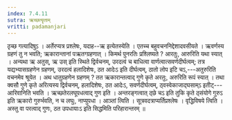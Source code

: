 ```yaml
---
index: 7.4.11
sutra: ऋच्छत्यॄताम्
vritti: padamanjari
---
```


 ठृच्छ गत्यादिषुऽ । अर्तेरप्यत्र प्रश्लेषः, यदाह--ऋ इत्येतस्येति । एतच्च बहुवचननिद्देशादवसीयते । ऋवर्णस्य ग्रहणं तु न भवति; ऋकारान्तानां पऋतग्ग्रहणात् । किमर्थ पुनरतिः प्रश्लिष्यते ? आरतुः, आरुरिति यथा स्यात् । अन्यथा ऋ अतुस्, ऋ उस् इति स्थिते द्विर्वचनम्, उरदत्वं च बाधित्वा वार्णत्वात्सवर्णदीर्घत्वम्; तत्र यद्यभ्यासग्रहणेन ग्रहणम्, उरदत्वं हलादिशेषः, ठत आदेःऽ इति दीर्घत्वम्, ठातो लोप इटि चऽ,---अतुरुरिति वचनमेव श्रूयेत । अथ धातुग्रहणेन ग्रहणम् ? तत ऋकारान्तत्वाद् गुणे कृते अरतुः, अरुरिति रूपं स्यात् । तथा क्वसौ गुणे कृते अरित्यस्य द्विर्वचनम्, हलादिशेषः, ठत आदेःऽ, सवर्णदीर्घत्वम्, ठ्वस्वेकाजाद्घसाम्ऽ इतीट्---आरिवानिति भवति । ऋच्छतेरलघूपधत्वाद् गुण इति । अन्तरङ्गत्वात् ठ्छे चऽ इति तुकि कृते ठ्संयोगे गुरुऽ इति ऋकारो गुरुर्भवति, न च लघुः, नाप्युपधा । आञ्तां त्विति । सूत्रवदत्राप्यर्तिप्रश्लेषः । वृद्धिविषये त्विति । अस्तु वा परत्वाद् गुणः, ठत उपधायाःऽ इति सिद्धमिति परिहारान्तरम् ॥